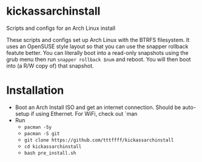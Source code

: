 # kickassarchinstall
Scripts and configs for an Arch Linux install

These scripts and configs set up Arch Linux with the BTRFS filesystem. It uses an OpenSUSE style layout so that you can use the snapper rollback featute better.
You can literally boot into a read-only snapshots using the grub menu then run `snapper rollback $num` and reboot. You will then boot into (a R/W copy of) that snapshot.

# Installation
* Boot an Arch Install ISO and get an internet connection. Should be auto-setup if using Ethernet. For WiFi, check out `man 
* Run
  * `pacman -Sy`
  * `pacman -S git`
  * `git clone https://github.com/tttffff/kickassarchinstall`
  * `cd kickassarchinstall`
  * `bash pre_install.sh`
  
  
